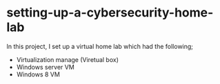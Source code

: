 # setting-up-a-cybersecurity-home-lab
In this project, I set up a virtual home lab which had the following;

- Virtualization manage (Viretual box)
- Windows server VM
- Windows 8 VM
